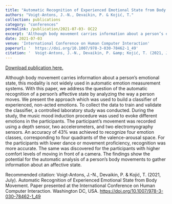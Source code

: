 ```yaml
---
title: "Automatic Recognition of Experienced Emotional State from Body Movement"
authors: "Voigt-Antons, J.-N., Devaikin, P. & Kojić, T."
collection: publications
category: "conferences"
permalink: /publication/2021-07-03- OC22
excerpt: 'Although body movement carries information about a person’s emotional state, this modality is not widely used in automatic emotion measurement systems. With this paper, we address the question of the automatic recognition of a person’s affective state by analyzing the way a person moves. We present the approach which was used to build a classifier of experienced, non-acted emotions. To collect the data to train and validate the classifier, a controlled laboratory study was conducted. During the study, the music mood induction procedure was used to evoke different emotions in the participants. The participant’s movement was recorded using a depth sensor, two accelerometers, and two electromyography sensors. An accuracy of 43% was achieved to recognize four emotion classes, corresponding to four quadrants of the valence-arousal space. For the participants with lower dance or movement proficiency, recognition was more accurate. The same was discovered for the participants with higher comfort levels of moving in front of a camera. The findings show the potential for the automatic analysis of a person’s body movements to gather information about an affective state.'
date: 2021-07-03
venue: 'International Conference on Human Computer Interaction'
paperurl: '  https://doi.org/10.1007/978-3-030-78462-1_49'
citation: '  Voigt-Antons, J.-N., Devaikin, P. &amp; Kojić, T. (2021, July). Automatic Recognition of Experienced Emotional State from Body Movement. Paper presented at the International Conference on Human Computer Interaction. Washington DC, USA. https://doi.org/10.1007/978-3-030-78462-1_49  '
---
```


<a href='  https://doi.org/10.1007/978-3-030-78462-1_49'>Download publication here.</a>

Although body movement carries information about a person’s emotional state, this modality is not widely used in automatic emotion measurement systems. With this paper, we address the question of the automatic recognition of a person’s affective state by analyzing the way a person moves. We present the approach which was used to build a classifier of experienced, non-acted emotions. To collect the data to train and validate the classifier, a controlled laboratory study was conducted. During the study, the music mood induction procedure was used to evoke different emotions in the participants. The participant’s movement was recorded using a depth sensor, two accelerometers, and two electromyography sensors. An accuracy of 43% was achieved to recognize four emotion classes, corresponding to four quadrants of the valence-arousal space. For the participants with lower dance or movement proficiency, recognition was more accurate. The same was discovered for the participants with higher comfort levels of moving in front of a camera. The findings show the potential for the automatic analysis of a person’s body movements to gather information about an affective state.

Recommended citation:   Voigt-Antons, J.-N., Devaikin, P. & Kojić, T. (2021, July). Automatic Recognition of Experienced Emotional State from Body Movement. Paper presented at the International Conference on Human Computer Interaction. Washington DC, USA. https://doi.org/10.1007/978-3-030-78462-1_49  